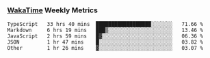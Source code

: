 ### [WakaTime](https://wakatime.com) Weekly Metrics

<!--START_SECTION:waka-->
```text
TypeScript   33 hrs 40 mins  ██████████████████░░░░░░░   71.66 % 
Markdown     6 hrs 19 mins   ███▒░░░░░░░░░░░░░░░░░░░░░   13.46 % 
JavaScript   2 hrs 59 mins   █▓░░░░░░░░░░░░░░░░░░░░░░░   06.36 % 
JSON         1 hr 47 mins    █░░░░░░░░░░░░░░░░░░░░░░░░   03.82 % 
Other        1 hr 26 mins    ▓░░░░░░░░░░░░░░░░░░░░░░░░   03.07 % 
```
<!--END_SECTION:waka-->